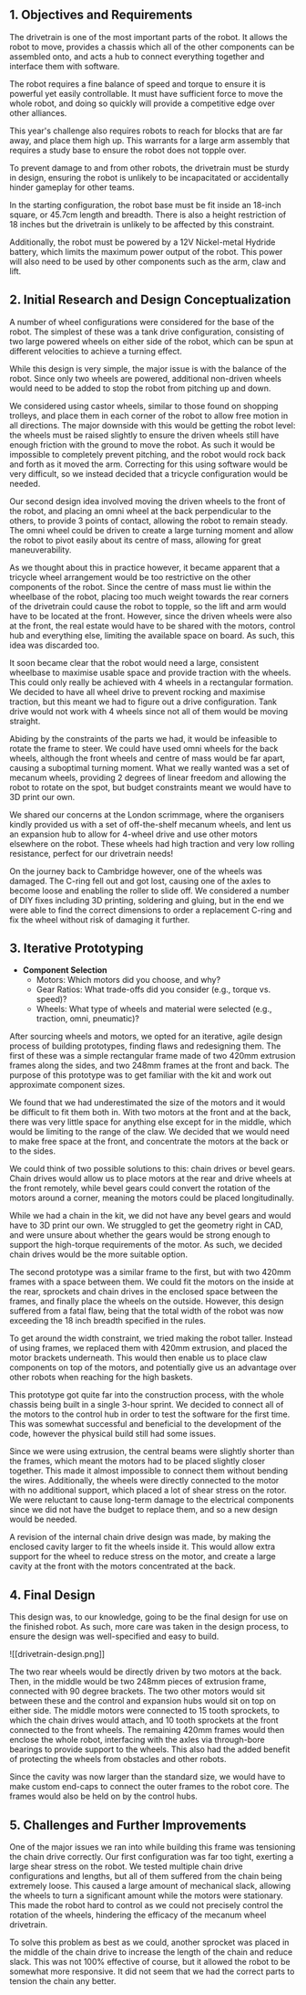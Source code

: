 ## **1. Objectives and Requirements**

The drivetrain is one of the most important parts of the robot. It allows the robot to move, provides a chassis which all of the other components can be assembled onto, and acts a hub to connect everything together and interface them with software.

The robot requires a fine balance of speed and torque to ensure it is powerful yet easily controllable. It must have sufficient force to move the whole robot, and doing so quickly will provide a competitive edge over other alliances.

This year's challenge also requires robots to reach for blocks that are far away, and place them high up. This warrants for a large arm assembly that requires a study base to ensure the robot does not topple over.

To prevent damage to and from other robots, the drivetrain must be sturdy in design, ensuring the robot is unlikely to be incapacitated or accidentally hinder gameplay for other teams.

In the starting configuration, the robot base must be fit inside an 18-inch square, or 45.7cm length and breadth. There is also a height restriction of 18 inches but the drivetrain is unlikely to be affected by this constraint.

Additionally, the robot must be powered by a 12V Nickel-metal Hydride battery, which limits the maximum power output of the robot. This power will also need to be used by other components such as the arm, claw and lift.

## **2. Initial Research and Design Conceptualization**

A number of wheel configurations were considered for the base of the robot. The simplest of these was a tank drive configuration, consisting of two large powered wheels on either side of the robot, which can be spun at different velocities to achieve a turning effect.

While this design is very simple, the major issue is with the balance of the robot. Since only two wheels are powered, additional non-driven wheels would need to be added to stop the robot from pitching up and down.

We considered using castor wheels, similar to those found on shopping trolleys, and place them in each corner of the robot to allow free motion in all directions. The major downside with this would be getting the robot level: the wheels must be raised slightly to ensure the driven wheels still have enough friction with the ground to move the robot. As such it would be impossible to completely prevent pitching, and the robot would rock back and forth as it moved the arm. Correcting for this using software would be very difficult, so we instead decided that a tricycle configuration would be needed.

Our second design idea involved moving the driven wheels to the front of the robot, and placing an omni wheel at the back perpendicular to the others, to provide 3 points of contact, allowing the robot to remain steady. The omni wheel could be driven to create a large turning moment and allow the robot to pivot easily about its centre of mass, allowing for great maneuverability.

As we thought about this in practice however, it became apparent that a tricycle wheel arrangement would be too restrictive on the other components of the robot. Since the centre of mass must lie within the wheelbase of the robot, placing too much weight towards the rear corners of the drivetrain could cause the robot to topple, so the lift and arm would have to be located at the front. However, since the driven wheels were also at the front, the real estate would have to be shared with the motors, control hub and everything else, limiting the available space on board. As such, this idea was discarded too.

It soon became clear that the robot would need a large, consistent wheelbase to maximise usable space and provide traction with the wheels. This could only really be achieved with 4 wheels in a rectangular formation. We decided to have all wheel drive to prevent rocking and maximise traction, but this meant we had to figure out a drive configuration. Tank drive would not work with 4 wheels since not all of them would be moving straight.

Abiding by the constraints of the parts we had, it would be infeasible to rotate the frame to steer. We could have used omni wheels for the back wheels, although the front wheels and centre of mass would be far apart, causing a suboptimal turning moment. What we really wanted was a set of mecanum wheels, providing 2 degrees of linear freedom and allowing the robot to rotate on the spot, but budget constraints meant we would have to 3D print our own.

We shared our concerns at the London scrimmage, where the organisers kindly provided us with a set of off-the-shelf mecanum wheels, and lent us an expansion hub to allow for 4-wheel drive and use other motors elsewhere on the robot. These wheels had high traction and very low rolling resistance, perfect for our drivetrain needs!

On the journey back to Cambridge however, one of the wheels was damaged. The C-ring fell out and got lost, causing one of the axles to become loose and enabling the roller to slide off. We considered a number of DIY fixes including 3D printing, soldering and gluing, but in the end we were able to find the correct dimensions to order a replacement C-ring and fix the wheel without risk of damaging it further.


<!-- - **Concept Sketches and Prototypes**
    - Were there any early sketches or CAD models?
    - What design inspirations did you reference? -->

## **3. Iterative Prototyping**

- **Component Selection**
    - Motors: Which motors did you choose, and why?
    - Gear Ratios: What trade-offs did you consider (e.g., torque vs. speed)?
    - Wheels: What type of wheels and material were selected (e.g., traction, omni, pneumatic)?

After sourcing wheels and motors, we opted for an iterative, agile design process of building prototypes, finding flaws and redesigning them. The first of these was a simple rectangular frame made of two 420mm extrusion frames along the sides, and two 248mm frames at the front and back. The purpose of this prototype was to get familiar with the kit and work out approximate component sizes. 

We found that we had underestimated the size of the motors and it would be difficult to fit them both in. With two motors at the front and at the back, there was very little space for anything else except for in the middle, which would be limiting to the range of the claw. We decided that we would need to make free space at the front, and concentrate the motors at the back or to the sides.

We could think of two possible solutions to this: chain drives or bevel gears. Chain drives would allow us to place motors at the rear and drive wheels at the front remotely, while bevel gears could convert the rotation of the motors around a corner, meaning the motors could be placed longitudinally.

While we had a chain in the kit, we did not have any bevel gears and would have to 3D print our own. We struggled to get the geometry right in CAD, and were unsure about whether the gears would be strong enough to support the high-torque requirements of the motor. As such, we decided chain drives would be the more suitable option.

The second prototype was a similar frame to the first, but with two 420mm frames with a space between them. We could fit the motors on the inside at the rear, sprockets and chain drives in the enclosed space between the frames, and finally place the wheels on the outside. However, this design suffered from a fatal flaw, being that the total width of the robot was now exceeding the 18 inch breadth specified in the rules.

To get around the width constraint, we tried making the robot taller. Instead of using frames, we replaced them with 420mm extrusion, and placed the motor brackets underneath. This would then enable us to place claw components on top of the motors, and potentially give us an advantage over other robots when reaching for the high baskets.

This prototype got quite far into the construction process, with the whole chassis being built in a single 3-hour sprint. We decided to connect all of the motors to the control hub in order to test the software for the first time. This was somewhat successful and beneficial to the development of the code, however the physical build still had some issues.

Since we were using extrusion, the central beams were slightly shorter than the frames, which meant the motors had to be placed slightly closer together. This made it almost impossible to connect them without bending the wires. Additionally, the wheels were directly connected to the motor with no additional support, which placed a lot of shear stress on the rotor. We were reluctant to cause long-term damage to the electrical components since we did not have the budget to replace them, and so a new design would be needed.

A revision of the internal chain drive design was made, by making the enclosed cavity larger to fit the wheels inside it. This would allow extra support for the wheel to reduce stress on the motor, and create a large cavity at the front with the motors concentrated at the back. 

## **4. Final Design**

This design was, to our knowledge, going to be the final design for use on the finished robot. As such, more care was taken in the design process, to ensure the design was well-specified and easy to build.

![[drivetrain-design.png]]

The two rear wheels would be directly driven by two motors at the back. Then, in the middle would be two 248mm pieces of extrusion frame, connected with 90 degree brackets. The two other motors would sit between these and the control and expansion hubs would sit on top on either side. The middle motors were connected to 15 tooth sprockets, to which the chain drives would attach, and 10 tooth sprockets at the front connected to the front wheels. The remaining 420mm frames would then enclose the whole robot, interfacing with the axles via through-bore bearings to provide support to the wheels. This also had the added benefit of protecting the wheels from obstacles and other robots.

Since the cavity was now larger than the standard size, we would have to make custom end-caps to connect the outer frames to the robot core. The frames would also be held on by the control hubs.


<!-- - **Drive Control System**
    - What control system components (e.g., motor controllers, sensors) were chosen?
    - How will you program the drivetrain for precise control?


- **Key Features of the Drivetrain**
    - Highlight the most important features and their benefits.
    - Why was this design chosen over alternatives?
- **CAD Models and Schematics**
    - Include any CAD diagrams or schematics you created.
- **Compatibility with the Rest of the Robot**
    - How does the drivetrain integrate with other subsystems? -->

## **5. Challenges and Further Improvements**

One of the major issues we ran into while building this frame was tensioning the chain drive correctly. Our first configuration was far too tight, exerting a large shear stress on the robot. We tested multiple chain drive configurations and lengths, but all of them suffered from the chain being extremely loose. This caused a large amount of mechanical slack, allowing the wheels to turn a significant amount while the motors were stationary. This made the robot hard to control as we could not precisely control the rotation of the wheels, hindering the efficacy of the mecanum wheel drivetrain.

To solve this problem as best as we could, another sprocket was placed in the middle of the chain drive to increase the length of the chain and reduce slack. This was not 100% effective of course, but it allowed the robot to be somewhat more responsive. It did not seem that we had the correct parts to tension the chain any better.


<!-- - **Skills and Knowledge Gained**
    - What new skills did the team develop?
    - What would you do differently next time?
- **Potential Upgrades**
    - What areas of the drivetrain could be improved in the future?
    - Are there technologies or techniques you’d like to explore? -->
